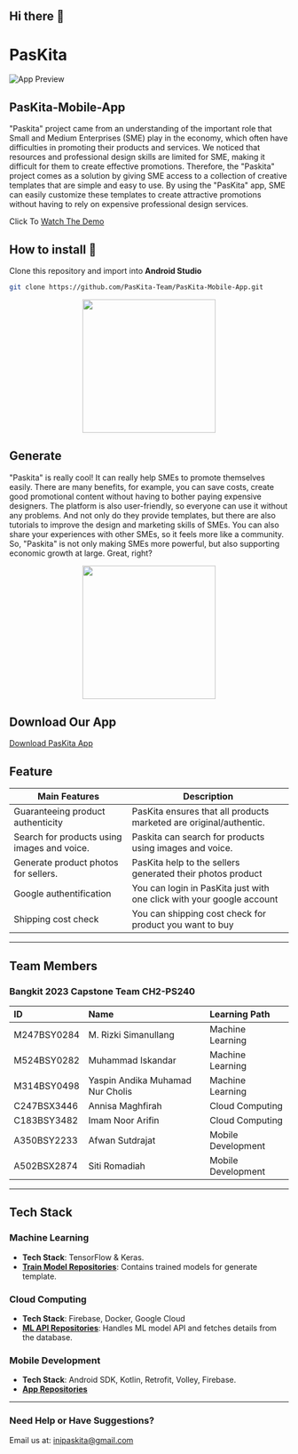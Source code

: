 ## Hi there 👋
# PasKita
![App Preview]()

## PasKita-Mobile-App

"Paskita" project came from an understanding of the important role
that Small and Medium Enterprises (SME) play in the economy, which often have difficulties in
promoting their products and services. We noticed that resources and professional design
skills are limited for SME, making it difficult for them to create effective promotions. Therefore,
the "Paskita" project comes as a solution by giving SME access to a collection of creative
templates that are simple and easy to use. By using the "PasKita" app, SME can easily
customize these templates to create attractive promotions without having to rely on expensive
professional design services.

Click To [Watch The Demo](https://drive.google.com/file/d/1jSHvNt9DPKioVHX1vsNc9JebKYjqaF-x/view?usp=sharing)

## How to install 🔧
Clone this repository and import into **Android Studio**
```bash
git clone https://github.com/PasKita-Team/PasKita-Mobile-App.git
```

<p align="center">
<img width="240" src="https://github.com/PasKita-Team/PasKita-Mobile-App/blob/main/resources/gif1.gif">
</p>

## Generate 

"Paskita" is really cool! It can really help SMEs to promote themselves easily. There are many benefits, for example, 
you can save costs, create good promotional content without having to bother paying expensive designers. The platform is 
also user-friendly, so everyone can use it without any problems. And not only do they provide templates, but there are also 
tutorials to improve the design and marketing skills of SMEs. You can also share your experiences with other SMEs, so it feels 
more like a community. So, "Paskita" is not only making SMEs more powerful, but also supporting economic growth at large. Great, right?


<p align="center">
<img width="240" src="https://github.com/PasKita-Team/PasKita-Mobile-App/blob/main/resources/gif2.gif">
</p>

## Download Our App
[Download PasKita App](https://mega.nz/file/N7kR3QII#34PWcoT8KKg9sVzFmM0TVHp9xH7FbV_GKFL2ApquJvs)

## Feature 

| Main Features                              | Description                                                                                 |
|------------------------------------------- |---------------------------------------------------------------------------------------------|
|Guaranteeing product authenticity           |PasKita ensures that all products marketed are original/authentic.                           |
|Search for products using images and voice. |Paskita can search for products using images and voice.                                      |
|Generate product photos for sellers.        |PasKita help to the sellers generated their photos product                                   |
|Google authentification                     |You can login in PasKita just with one click with your google account                        |
|Shipping cost check                         |You can shipping cost check for product you want to buy                                      |

---

## Team Members
### Bangkit 2023 Capstone Team CH2-PS240

| ID              | Name                             | Learning Path       |
|:----------------|:-------------------------------  |:--------------------|
| M247BSY0284     | M. Rizki Simanullang             | Machine Learning    |
| M524BSY0282     | Muhammad Iskandar                | Machine Learning    |
| M314BSY0498     | Yaspin Andika Muhamad Nur Cholis | Machine Learning    |
| C247BSX3446     | Annisa Maghfirah                 | Cloud Computing     |
| C183BSY3482     | Imam Noor Arifin                 | Cloud Computing     |
| A350BSY2233     | Afwan Sutdrajat                  | Mobile Development  |
| A502BSX2874     | Siti Romadiah                    | Mobile Development  |

---

## Tech Stack

### Machine Learning
- **Tech Stack**: TensorFlow & Keras.
- **[Train Model Repositories](https://github.com/PasKita-Team/PasKita-MachineLearning)**: Contains trained models for generate template.

### Cloud Computing
- **Tech Stack**: Firebase, Docker, Google Cloud
- **[ML API Repositories](https://github.com/PasKita-Team/PasKita-CloudComputing)**: Handles ML model API and fetches details from the database.

### Mobile Development
- **Tech Stack**: Android SDK, Kotlin, Retrofit, Volley, Firebase.
- **[App Repositories](https://github.com/PasKita-Team/PasKita-Mobile-App)**

---

### Need Help or Have Suggestions?
Email us at: [inipaskita@gmail.com](mailto:inipaskita@gmail.com)

